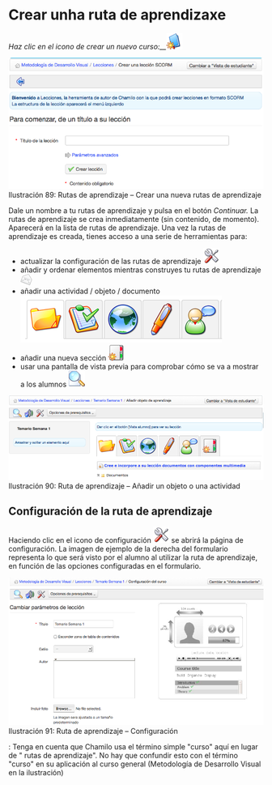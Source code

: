 # Crear unha ruta de aprendizaxe

_Haz clic en el icono de crear un nuevo curso:\_\__![](../../.gitbook/assets/graphics13%20%284%29.png)

![](../../.gitbook/assets/graficos59%20%287%29.png)Ilustración 89: Rutas de aprendizaje – Crear una nueva rutas de aprendizaje

Dale un nombre a tu rutas de aprendizaje y pulsa en el botón _Continuar._ La rutas de aprendizaje se crea inmediatamente \(sin contenido, de momento\). Aparecerá en la lista de rutas de aprendizaje. Una vez la rutas de aprendizaje es creada, tienes acceso a una serie de herramientas para:

* actualizar la configuración de las rutas de aprendizaje ![](../../.gitbook/assets/graphics8%20%285%29.png)
* añadir y ordenar elementos mientras construyes tu rutas de aprendizaje ![](../../.gitbook/assets/graficos60%20%287%29.png)
* añadir una actividad / objeto / documento ![](../../.gitbook/assets/graphics23%20%285%29.png)
* añadir una nueva sección ![](../../.gitbook/assets/graphics19%20%285%29.png)
* usar una pantalla de vista previa para comprobar cómo se va a mostrar a los alumnos ![](../../.gitbook/assets/graphics21%20%285%29.png)

![](../../.gitbook/assets/graficos61%20%286%29.png)Ilustración 90: Ruta de aprendizaje – Añadir un objeto o una actividad

## Configuración de la ruta de aprendizaje <a id="configuraci-n-de-la-ruta-de-aprendizaje"></a>

Haciendo clic en el icono de configuración ![](../../.gitbook/assets/graphics20%20%284%29.png) se abrirá la página de configuración. La imagen de ejemplo de la derecha del formulario representa lo que será visto por el alumno al utilizar la ruta de aprendizaje, en función de las opciones configuradas en el formulario.

![](../../.gitbook/assets/graficos62%20%287%29.png)Ilustración 91: Ruta de aprendizaje – Configuración

: Tenga en cuenta que Chamilo usa el término simple "curso" aquí en lugar de " rutas de aprendizaje". No hay que confundir esto con el término "curso" en su aplicación al curso general \(Metodología de Desarrollo Visual en la ilustración\)


